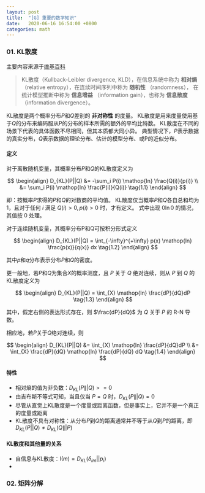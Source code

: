 ```yaml
---
layout: post
title:  "[G] 重要的数学知识"
date:   2020-06-16 16:54:00 +0800
categories: math
---
```


### 01. KL散度
主要内容来源于[维基百科](https://zh.wikipedia.org/wiki/%E7%9B%B8%E5%AF%B9%E7%86%B5)

> KL散度（Kullback-Leibler divergence, KLD），在信息系统中称为 **相对熵** （relative entropy），在连续时间序列中称为 **随机性** （randomness），
> 在统计模型推断中称为 **信息增益** （information gain），也称为 **信息散度**（information divergence）。

KL散度是两个概率分布$P$和$Q$差别的 **非对称性** 的度量。
KL散度是用来度量使用基于$Q$的分布来编码服从P的分布的样本所需的额外的平均比特数。
KL散度在不同的场景下代表的具体函数不尽相同，但其本质都大同小异。
典型情况下，$P$表示数据的真实分布，$Q$表示数据的理论分布、估计的模型分布、或P的近似分布。

#### 定义
对于离散随机变量，其概率分布$P$和$Q$的KL散度定义为

$$
\begin{align}
D_{KL}(P||Q) &= -\sum_i P(i) \mathop{ln} \frac{Q(i)}{p(i)} \\
&= \sum_i P(i) \mathop{ln} \frac{P(i)}{Q(i)} \tag{1.1}
\end{align}
$$

即：按概率$P$求得的$P$和$Q$的对数商的平均值。
KL散度仅当概率$P$和$Q$各自总和均为1，且对于任何 $i$ 满足 $Q(i) > 0, p(i) > 0$ 时，才有定义。
式中出现 $0 \mathop{ln} 0$ 的情况，其值按 $0$ 处理。

对于连续随机变量，其概率分布P和Q可按积分形式定义

$$
\begin{align}
D_{KL}(P||Q) = \int_{-\infty}^{+\infty} p(x) \mathop{ln} \frac{p(x)}{q(x)} dx \tag{1.2}
\end{align}
$$

其中$p$和$q$分布表示分布$P$和$Q$的密度。

更一般地，若$P$和$Q$为集合$X$的概率测度，且 $P$ 关于 $Q$ 绝对连续，则从 $P$ 到 $Q$ 的KL散度定义为

$$
\begin{align}
D_{KL}(P||Q) = \int_{X} \mathop{ln} \frac{dP}{dQ}dP \tag{1.3}
\end{align}
$$

其中，假定右侧的表达形式存在，则 $\frac{dP}{dQ}$ 为 $Q$ 关于 $P$ 的 R-N 导数。

相应地，若$P$关于$Q$绝对连续，则

$$
\begin{align}
D_{KL}(P||Q) &= \int_{X} \mathop{ln} \frac{dP}{dQ}dP \\
&= \int_{X} \frac{dP}{dQ} \mathop{ln} \frac{dP}{dQ} dQ \tag{1.4}
\end{align}
$$

#### 特性

- 相对熵的值为非负数：$D_{KL}(P \|| Q) >= 0$
- 由吉布斯不等式可知，当且仅当 $P = Q$ 时，$D_{KL}(P \|| Q) = 0$
- 尽管从直觉上KL散度是一个度量或距离函数，但是事实上，它并不是一个真正的度量或距离
- KL散度不具有对称性：从分布$P$到$Q$的距离通常并不等于从$Q$到$P$的距离，即 $D_{KL}(P||Q) \neq D_{KL}(Q \|| P)$

#### KL散度和其他量的关系

- 自信息与KL散度：$\mathop{I}(m) = D_{KL}(\delta_{im}||{p_i})$
- 

### 02. 矩阵分解















































